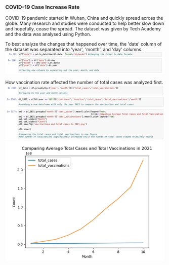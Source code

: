 ### COVID-19 Case Increase Rate
COVID-19 pandemic started in Wuhan, China and quickly spread across the globe. Many research and studies were conducted to help better slow
down and hopefully, cease the spread. The dataset was given by Tech Academy and the data was analysed using Python. 

To best analyze the changes that happened over time, the 'date' column of the dataset was separated into 'year', 'month', and 'day' columns.
<img src="imgs/rc-245/1.png?raw=true"/>

How vaccination rate affected the number of total cases was analyzed first. 
<img src="imgs/rc-245/2.png?raw=true"/>
<img src="imgs/rc-245/3.png?raw=true"/>
<img src="imgs/rc-245/4.png?raw=true"/>
<img src="imgs/rc-245/vaccinations and total cases in 2021.png?raw=true"/>